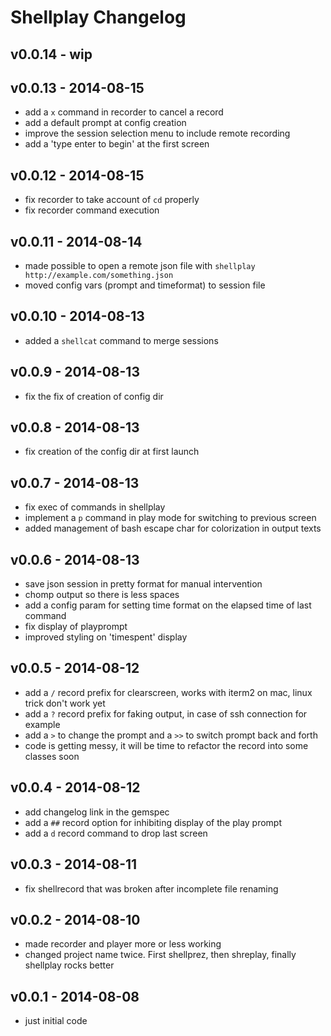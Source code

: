Shellplay Changelog
=========================

v0.0.14 - wip
----------------------

v0.0.13 - 2014-08-15
-----------------
- add a `x` command in recorder to cancel a record
- add a default prompt at config creation
- improve the session selection menu to include remote recording
- add a 'type enter to begin' at the first screen

v0.0.12 - 2014-08-15
-----------------
- fix recorder to take account of `cd` properly
- fix recorder command execution

v0.0.11 - 2014-08-14
------------------
- made possible to open a remote json file with `shellplay http://example.com/something.json`
- moved config vars (prompt and timeformat) to session file

v0.0.10 - 2014-08-13
-------------------
- added a `shellcat` command to merge sessions

v0.0.9 - 2014-08-13
------------------
- fix the fix of creation of config dir

v0.0.8 - 2014-08-13
------------------
- fix creation of the config dir at first launch

v0.0.7 - 2014-08-13
-------------------
- fix exec of commands in shellplay
- implement a `p` command in play mode for switching to previous screen
- added management of bash escape char for colorization in output texts


v0.0.6 - 2014-08-13
--------------------
- save json session in pretty format for manual intervention
- chomp output so there is less spaces
- add a config param for setting time format on the elapsed time of last command
- fix display of playprompt
- improved styling on 'timespent' display

v0.0.5 - 2014-08-12
------------------
- add a `/` record prefix for clearscreen, works with iterm2 on mac, linux trick don't work yet
- add a `?` record prefix for faking output, in case of ssh connection for example
- add a `>` to change the prompt and a `>>` to switch prompt back and forth
- code is getting messy, it will be time to refactor the record into some classes soon

v0.0.4 - 2014-08-12
------------------
- add changelog link in the gemspec
- add a `##` record option for inhibiting display of the play prompt
- add a `d` record command to drop last screen

v0.0.3 - 2014-08-11
-------------------
- fix shellrecord that was broken after incomplete file renaming

v0.0.2 - 2014-08-10
---------------
- made recorder and player more or less working
- changed project name twice. First shellprez, then shreplay, finally shellplay rocks better

v0.0.1 - 2014-08-08
------------------
- just initial code
